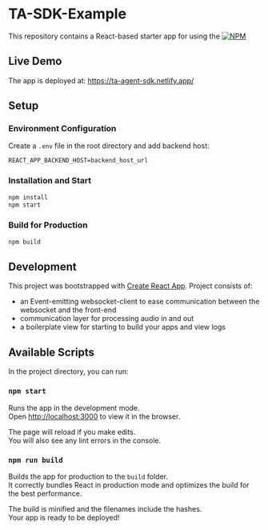 # TA-SDK-Example

This repository contains a React-based starter app for using the [![NPM](https://nodei.co/npm/ta-agent-sdk.svg?style=mini)](https://nodei.co/npm/ta-agent-sdk/)

## Live Demo

The app is deployed at: https://ta-agent-sdk.netlify.app/

## Setup

### Environment Configuration

Create a `.env` file in the root directory and add backend host:

```env
REACT_APP_BACKEND_HOST=backend_host_url
```

### Installation and Start

```bash
npm install
npm start
```

### Build for Production

```bash
npm build
```

## Development

This project was bootstrapped with [Create React App](https://github.com/facebook/create-react-app).
Project consists of:

- an Event-emitting websocket-client to ease communication between the websocket and the front-end
- communication layer for processing audio in and out
- a boilerplate view for starting to build your apps and view logs

## Available Scripts

In the project directory, you can run:

### `npm start`

Runs the app in the development mode.\
Open [http://localhost:3000](http://localhost:3000) to view it in the browser.

The page will reload if you make edits.\
You will also see any lint errors in the console.

### `npm run build`

Builds the app for production to the `build` folder.\
It correctly bundles React in production mode and optimizes the build for the best performance.

The build is minified and the filenames include the hashes.\
Your app is ready to be deployed!
